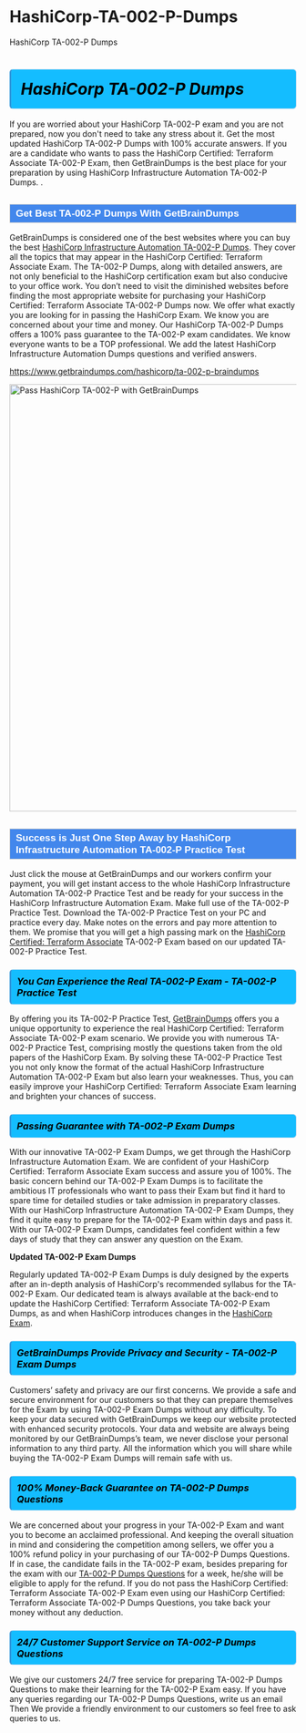 # HashiCorp-TA-002-P-Dumps
HashiCorp TA-002-P Dumps
<h1><strong><span style="display: block; color: #000000; background: #14BDFF; border: 0.5px solid #AED6F1; border-left: 3px solid #3498DB; padding: .6em; border-radius: 6px;">                     <em>HashiCorp TA-002-P <span class="exam_variation">Dumps</span> </em>                </span></strong>            </h1>                        <p>If you are worried about your HashiCorp TA-002-P exam and you are not prepared, now you don't need to take any stress about it.             Get the most updated HashiCorp TA-002-P <span class="exam_variation">Dumps</span> with 100% accurate answers. If you are a candidate who wants to pass the             HashiCorp Certified: Terraform Associate TA-002-P Exam, then GetBrainDumps is the best place for your preparation by using HashiCorp Infrastructure Automation TA-002-P <span class="exam_variation">Dumps</span>. .</p>                        <h2 style="background: #4287ec; border: 1px solid #cccccc; padding: 5px 10px;">                <span style="color: #ffffff;">                    <span style="font-size: 11pt;">                        <span style="line-height: normal;">                            <span style="font-family: Calibri,sans-serif;">                                <strong>                                    <span style="font-size: 13.0pt;">Get Best TA-002-P <span class="exam_variation">Dumps</span> With GetBrainDumps</span>                                </strong>                            </span>                        </span>                    </span>                </span>            </h2>                        <p>GetBrainDumps is considered one of the best websites where you can buy the best <a href="https://www.getbraindumps.com/hashicorp/hashicorp-infrastructure-automation-braindumps.html">HashiCorp Infrastructure Automation TA-002-P <span class="exam_variation">Dumps</span></a>.             They cover all the topics that may appear in the HashiCorp Certified: Terraform Associate Exam. The TA-002-P <span class="exam_variation">Dumps</span>,             along with detailed answers, are not only beneficial to the HashiCorp certification exam but also conducive to your office work.             You don’t need to visit the diminished websites before finding the most appropriate website for purchasing your             HashiCorp Certified: Terraform Associate TA-002-P <span class="exam_variation">Dumps</span> now. We offer what exactly you are looking for in passing the HashiCorp Exam.             We know you are concerned about your time and money. Our HashiCorp TA-002-P <span class="exam_variation">Dumps</span> offers a 100% pass guarantee to the             TA-002-P exam candidates. We know everyone wants to be a TOP professional. We add the latest HashiCorp Infrastructure Automation <span class="exam_variation">Dumps</span> questions and verified answers.</p>                        <p><a href="https://www.getbraindumps.com/hashicorp/ta-002-p-braindumps">https://www.getbraindumps.com/hashicorp/ta-002-p-braindumps</a></p>                        <p><a href="https://www.getbraindumps.com/"><img src="https://www.getbraindumps.com/images/get-updated-exam-questions-with-discount-getbraindumps.jpg" class="postImage" alt="Pass HashiCorp TA-002-P with GetBrainDumps" width="750"></a></p>                            <h2 style="background: #4287ec; border: 1px solid #cccccc; padding: 5px 10px;">                <span style="color: #ffffff;">                    <span style="font-size: 11pt;">                        <span style="line-height: normal;">                            <span style="font-family: Calibri,sans-serif;">                                <strong>                                    <span style="font-size: 13.0pt;">Success is Just One Step Away by HashiCorp Infrastructure Automation TA-002-P <span class="exam_variation2">Practice Test</span></span>                                </strong>                            </span>                        </span>                    </span>                </span>            </h2>                        <p>Just click the mouse at GetBrainDumps and our workers confirm your payment, you will get instant access to the whole HashiCorp Infrastructure Automation TA-002-P <span class="exam_variation2">Practice Test</span>             and be ready for your success in the HashiCorp Infrastructure Automation Exam. Make full use of the TA-002-P <span class="exam_variation2">Practice Test</span>. Download the TA-002-P <span class="exam_variation2">Practice Test</span> on your             PC and practice every day. Make notes on the errors and pay more attention to them. We promise that you will get a high passing mark on the             <a href="https://www.getbraindumps.com/hashicorp/ta-002-p-braindumps">HashiCorp Certified: Terraform Associate</a> TA-002-P Exam based on our updated TA-002-P <span class="exam_variation2">Practice Test</span>.</p>                        <h3>                <strong>                    <span style="display: block; color: #000000; background: #14BDFF; border: 0.5px solid #AED6F1; border-left: 3px solid #3498DB; padding: .6em; border-radius: 6px;">                        <em>You Can Experience the Real TA-002-P Exam - TA-002-P <span class="exam_variation2">Practice Test</span></em>                    </span>                </strong>            </h3>                        <p>By offering you its TA-002-P <span class="exam_variation2">Practice Test</span>, <a href="https://www.getbraindumps.com/">GetBrainDumps</a> offers you a unique opportunity to experience the real             HashiCorp Certified: Terraform Associate TA-002-P exam scenario. We provide you with numerous TA-002-P <span class="exam_variation2">Practice Test</span>, comprising mostly             the questions taken from the old papers of the HashiCorp Exam. By solving these TA-002-P <span class="exam_variation2">Practice Test</span> you not only know the format of the actual             HashiCorp Infrastructure Automation TA-002-P Exam but also learn your weaknesses. Thus, you can easily improve your             HashiCorp Certified: Terraform Associate Exam learning and brighten your chances of success.</p>                        <h3>                <strong>                    <span style="display: block; color: #000000; background: #14BDFF; border: 0.5px solid #AED6F1; border-left: 3px solid #3498DB; padding: .6em; border-radius: 6px;">                        <em>Passing Guarantee with TA-002-P <span class="exam_variation3">Exam Dumps</span></em>                    </span>                </strong>            </h3>                        <p>With our innovative TA-002-P <span class="exam_variation3">Exam Dumps</span>, we get through the HashiCorp Infrastructure Automation Exam. We are confident of your HashiCorp Certified: Terraform Associate Exam             success and assure you of 100%. The basic concern behind our TA-002-P <span class="exam_variation3">Exam Dumps</span> is to facilitate the ambitious IT professionals who want to pass their             Exam but find it hard to spare time for detailed studies or take admission in preparatory classes. With our HashiCorp Infrastructure Automation TA-002-P <span class="exam_variation3">Exam Dumps</span>, they             find it quite easy to prepare for the TA-002-P Exam within days and pass it. With our TA-002-P <span class="exam_variation3">Exam Dumps</span>, candidates feel confident within a few days of             study that they can answer any question on the Exam.</p>                        <p><strong>Updated TA-002-P <span class="exam_variation3">Exam Dumps</span></strong></p>                        <p>Regularly updated TA-002-P <span class="exam_variation3">Exam Dumps</span> is duly designed by the experts after an in-depth analysis of HashiCorp's recommended syllabus for the TA-002-P Exam.             Our dedicated team is always available at the back-end to update the HashiCorp Certified: Terraform Associate TA-002-P <span class="exam_variation3">Exam Dumps</span>,             as and when HashiCorp introduces changes in the <a href="https://www.getbraindumps.com/hashicorp-braindumps.html">HashiCorp Exam</a>.</p>                        <h3>                <strong>                    <span style="display: block; color: #000000; background: #14BDFF; border: 0.5px solid #AED6F1; border-left: 3px solid #3498DB; padding: .6em; border-radius: 6px;">                        <em>GetBrainDumps Provide Privacy and Security - TA-002-P <span class="exam_variation3">Exam Dumps</span></em>                    </span>                </strong>            </h3>                        <p>Customers’ safety and privacy are our first concerns. We provide a safe and secure environment for our customers so that they can prepare themselves for the Exam by using             TA-002-P <span class="exam_variation3">Exam Dumps</span> without any difficulty. To keep your data secured with GetBrainDumps we keep our website protected with enhanced security protocols. Your data and website             are always being monitored by our GetBrainDumps’s team, we never disclose your personal information to any third party. All the information which you will share while buying             the TA-002-P <span class="exam_variation3">Exam Dumps</span> will remain safe with us.</p>                        <h3>                <strong>                    <span style="display: block; color: #000000; background: #14BDFF; border: 0.5px solid #AED6F1; border-left: 3px solid #3498DB; padding: .6em; border-radius: 6px;">                        <em>100% Money-Back Guarantee on TA-002-P <span class="exam_variation4">Dumps Questions</span></em>                    </span>                </strong>            </h3>                        <p>We are concerned about your progress in your TA-002-P Exam and want you to become an acclaimed professional. And keeping the overall situation in mind and             considering the competition among sellers, we offer you a 100% refund policy in your purchasing of our TA-002-P <span class="exam_variation4">Dumps Questions</span>. If in case, the candidate fails in the             TA-002-P exam, besides preparing for the exam with our <a href="https://www.getbraindumps.com/hashicorp/ta-002-p-braindumps">TA-002-P <span class="exam_variation4">Dumps Questions</span></a> for a week, he/she will be eligible to apply for the refund. If you do not pass the             HashiCorp Certified: Terraform Associate TA-002-P Exam even using our HashiCorp Certified: Terraform Associate TA-002-P <span class="exam_variation4">Dumps Questions</span>, you             take back your money without any deduction.</p>                        <h3>                <strong>                    <span style="display: block; color: #000000; background: #14BDFF; border: 0.5px solid #AED6F1; border-left: 3px solid #3498DB; padding: .6em; border-radius: 6px;">                        <em>24/7 Customer Support Service on TA-002-P <span class="exam_variation4">Dumps Questions</span></em>                    </span>                </strong>            </h3>                        <p>We give our customers 24/7 free service for preparing TA-002-P <span class="exam_variation4">Dumps Questions</span> to make their learning for the TA-002-P Exam easy. If you have any queries regarding our             TA-002-P <span class="exam_variation4">Dumps Questions</span>, write us an email Then We provide a friendly environment to our customers so feel free to ask queries to us.</p>                    

